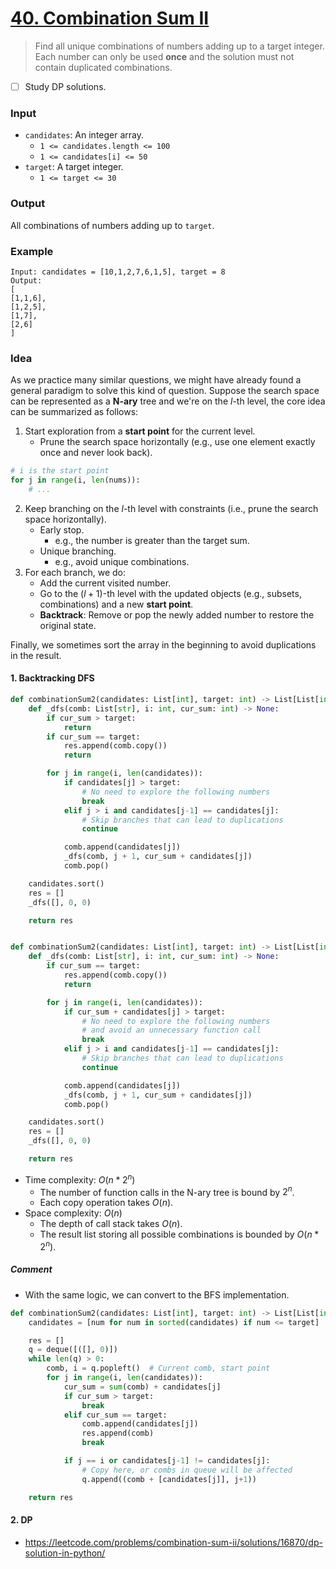 # [40. Combination Sum II](https://leetcode.com/problems/combination-sum-ii/)
> Find all unique combinations of numbers adding up to a target integer. Each number can only be used **once** and the solution must not contain duplicated combinations.

* [ ] Study DP solutions.
### Input
* `candidates`: An integer array.
	* `1 <= candidates.length <= 100`
	* `1 <= candidates[i] <= 50`
* `target`: A target integer.
	* `1 <= target <= 30`
### Output
All combinations of numbers adding up to `target`.
### Example
```
Input: candidates = [10,1,2,7,6,1,5], target = 8
Output: 
[
[1,1,6],
[1,2,5],
[1,7],
[2,6]
]
```
### Idea
As we practice many similar questions, we might have already found a general paradigm to solve this kind of question. Suppose the search space can be represented as a **N-ary** tree and we're on the $l$-th level, the core idea can be summarized as follows:
1. Start exploration from a **start point** for the current level.
	* Prune the search space horizontally (e.g., use one element exactly once and never look back).
```python
# i is the start point
for j in range(i, len(nums)):
	# ...
```
2. Keep branching on the $l$-th level with constraints (i.e., prune the search space horizontally).
	* Early stop.
		* e.g., the number is greater than the target sum.
	* Unique branching.
		* e.g., avoid unique combinations.
3. For each branch, we do:
	* Add the current visited number.
	* Go to the $(l+1)$-th level with the updated objects (e.g., subsets, combinations) and a new **start point**.
	* **Backtrack**: Remove or pop the newly added number to restore the original state.

Finally, we sometimes sort the array in the beginning to avoid duplications in the result.
#### 1. Backtracking DFS
```python
def combinationSum2(candidates: List[int], target: int) -> List[List[int]]:
    def _dfs(comb: List[str], i: int, cur_sum: int) -> None:
        if cur_sum > target:
            return
        if cur_sum == target:
            res.append(comb.copy())
            return

        for j in range(i, len(candidates)):
            if candidates[j] > target:
                # No need to explore the following numbers
                break
            elif j > i and candidates[j-1] == candidates[j]:
                # Skip branches that can lead to duplications
                continue

            comb.append(candidates[j])
            _dfs(comb, j + 1, cur_sum + candidates[j])
            comb.pop()

    candidates.sort()
    res = []
    _dfs([], 0, 0)

    return res


def combinationSum2(candidates: List[int], target: int) -> List[List[int]]:
    def _dfs(comb: List[str], i: int, cur_sum: int) -> None:
        if cur_sum == target:
            res.append(comb.copy())
            return

        for j in range(i, len(candidates)):
            if cur_sum + candidates[j] > target:
                # No need to explore the following numbers
                # and avoid an unnecessary function call
                break
            elif j > i and candidates[j-1] == candidates[j]:
                # Skip branches that can lead to duplications
                continue

            comb.append(candidates[j])
            _dfs(comb, j + 1, cur_sum + candidates[j])
            comb.pop()

    candidates.sort()
    res = []
    _dfs([], 0, 0)

    return res
```
* Time complexity: $O(n * 2^n)$
	* The number of function calls in the N-ary tree is bound by $2^n$.
	* Each copy operation takes $O(n)$.
* Space complexity: $O(n)$
	* The depth of call stack takes $O(n)$.
	* The result list storing all possible combinations is bounded by $O(n * 2^n)$.
##### Comment
* With the same logic, we can convert to the BFS implementation.
```python
def combinationSum2(candidates: List[int], target: int) -> List[List[int]]:
    candidates = [num for num in sorted(candidates) if num <= target]

    res = []
    q = deque([([], 0)])
    while len(q) > 0:
        comb, i = q.popleft()  # Current comb, start point
        for j in range(i, len(candidates)):
            cur_sum = sum(comb) + candidates[j]
            if cur_sum > target:
                break
            elif cur_sum == target:
                comb.append(candidates[j])
                res.append(comb)
                break

            if j == i or candidates[j-1] != candidates[j]:
                # Copy here, or combs in queue will be affected
                q.append((comb + [candidates[j]], j+1))

    return res
```
#### 2. DP
* https://leetcode.com/problems/combination-sum-ii/solutions/16870/dp-solution-in-python/
